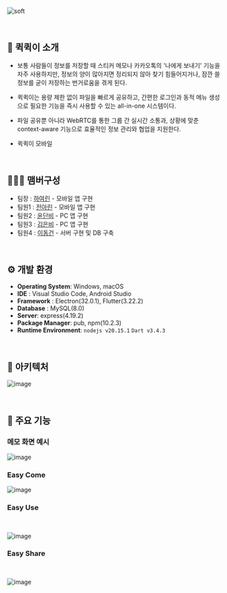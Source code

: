 <br>

![soft](https://capsule-render.vercel.app/api?type=egg&height=197&color=gradient&text=Quick%20Quick&section=header&reversal=true)

<br> 

## 🚩 퀵퀵이 소개
- 보통 사람들이 정보를 저장할 때 스티커 메모나 카카오톡의 '나에게 보내기' 기능을 자주 사용하지만, 정보의 양이 많아지면 정리되지 않아 찾기 힘들어지거나, 잠깐 쓸 정보를 굳이 저장하는 번거로움을 겪게 된다.
  
- 퀵퀵이는 용량 제한 없이 파일을 빠르게 공유하고, 간편한 로그인과 동적 메뉴 생성으로 필요한 기능을 즉시 사용할 수 있는 all-in-one 시스템이다.
  
- 파일 공유뿐 아니라 WebRTC를 통한 그룹 간 실시간 소통과, 상황에 맞춘 context-aware 기능으로 효율적인 정보 관리와 협업을 지원한다.

- <a href="https://github.com/HwangCheese/QuickQuick-mobile" style="text-decoration: none;">퀵퀵이 모바일</a>
<br>

## 🧑‍🤝‍🧑 맴버구성
 - 팀장 : [하여린](https://github.com/niroey) - 모바일 앱 구현
 - 팀원1 : [전아린](https://github.com/flsrinn) - 모바일 앱 구현
 - 팀원2 : [윤단비](https://github.com/yoondanbi) - PC 앱 구현
 - 팀원3 : [김은비](https://github.com/ssilverrain) - PC 앱 구현
 - 팀원4 : [이동건](https://github.com/mvg01) - 서버 구현 및 DB 구축
<br>

 ## ⚙️ 개발 환경
- **Operating System**: Windows, macOS
- **IDE** : Visual Studio Code, Android Studio
- **Framework** : Electron(32.0.1), Flutter(3.22.2)
- **Database** : MySQL(8.0)
- **Server**: express(4.19.2)
- **Package Manager**: pub, npm(10.2.3)
- **Runtime Environment**: `nodejs v20.15.1` `Dart v3.4.3`
<br>

## 🔧 아키텍처
![image](https://github.com/user-attachments/assets/84874df0-6ed7-47a6-ab71-46cdd73fe811)

<br>

## 💝 주요 기능
### 메모 화면 예시
![image](https://github.com/user-attachments/assets/36a6df82-c998-42f2-8b1a-a3f855283400)

### Easy Come

![image](https://github.com/user-attachments/assets/2a6b8d1e-38d2-4e92-a7ea-652cd8b6e95c)
### Easy Use
<br>

![image](https://github.com/user-attachments/assets/f51029db-c60f-473f-aca7-30aa58dd3b80)
### Easy Share
<br>

![image](https://github.com/user-attachments/assets/c9f6041a-b4a4-4a19-87ec-ef63d6f25a3c)

<br>

[은비]://okkkkkkkay
[여린]: //gooooooooooo
[단비]: //ok